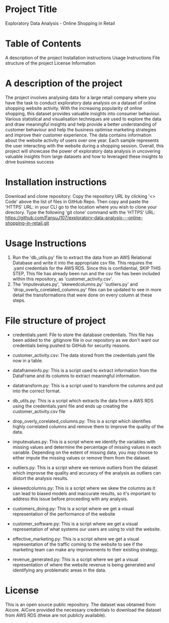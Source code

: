 # Project Title
Exploratory Data Analysis - Online Shopping in Retail

# Table of Contents
A description of the project
Installation instructions
Usage Instructions
File structure of the project
License Information


# A description of the project
The project involves analysing data for a large retail company where you have the task to conduct exploratory data analysis on a dataset of online shopping website activity. With the increasing popularity of online shopping, this dataset provides valuable insights into consumer behaviour. Various statistical and visualisation techniques are used to explore the data and draw meaningful insights and help provide a better understanding of customer behaviour and help the business optimise marketing strategies and improve their customer experience. The data contains information about the website activity of users over one year. Each sample represents the user interacting with the website during a shopping session. Overall, this project will showcase the power of exploratory data analysis in uncovering valuable insights from large datasets and how to leveraged these insights to drive business success

# Installation instructions
Download and clone repository:
Copy the repository URL by clicking '<> Code' above the list of files in GitHub Repo. Then copy and paste the 'HTTPS' URL:
in your CLI go to the location where you wish to clone your directory.
Type the following 'git clone' command with the 'HTTPS' URL:
https://github.com/FansuJ107/exploratory-data-analysis---online-shopping-in-retail.git

# Usage Instructions
1. Run the 'db_utils.py' file to extract the data from an AWS Relational Database and write it into the appropriate csv file. This requires the .yaml credentials for the AWS RDS.
Since this is confidential, SKIP THIS STEP, This file has already been run and the csv file has been included within this repository, as 'customer_activity.csv'.
2. The 'imputevalues.py', 'skewedcolumns.py' 'outliers.py' and 'drop_overly_corelated_columns.py' files can be updated to see in more detail the transformations that were done on every column at these steps.

# File structure of project
- credentials.yaml: File to store the database credentials. This file has been added to the .gitignore file in our repository as we don't want our credentials being pushed to GitHub for security reasons.

- customer_activity.csv: The data stored from the credentials.yaml file now in a table.

- dataframeinfo.py:  This is a script used to extract information from the DataFrame and its columns to extract meaningful information.

- datatransform.py: This is a script used to transform the columns and put into the correct format.

- db_utils.py: This is a script which extracts the data from a AWS RDS using the credentials.yaml file and ends up creating the customer_activity.csv file

- drop_overly_corelated_columns.py: This is a script which identifies highly correlated columns and remove them to improve the quality of the data.

- imputevalues.py: This is a script where we identify the variables with missing values and determine the percentage of missing values in each variable. Depending on the extent of missing data, you may choose to either impute the missing values or remove them from the dataset.

- outliers.py: This is a script where we remove outliers from the dataset which improvse the quality and accuracy of the analysis as outliers can distort the analysis results.

- skewedcolumns.py: This is a script where we skew the columns as it can lead to biased models and inaccurate results, so it's important to address this issue before proceeding with any analysis.

- customers_doing.py: This is a script where we get a visual representation of the performance of the website

- customer_software.py: This is a script where we get a visual representation of what systems our users are using to visit the website.

- effective_marketing.py: This is a script where we get a visual representation of the traffic coming to the website to see if the marketing team can make any improvements to their existing strategy. 

- revenue_generated.py: This is a script where we get a visual representation of where the website revenue is being generated and identifying any problematic areas in the data.

# License
This is an open source public repository. The dataset was obtained from Aicore. AiCore provided the necessary credentials to download the dataset from AWS RDS (these are not publicly available).
